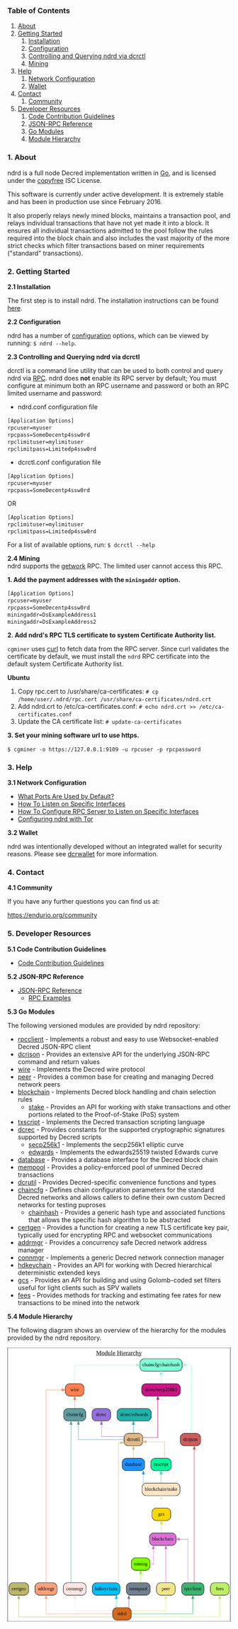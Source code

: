 ### Table of Contents
1. [About](#About)
2. [Getting Started](#GettingStarted)
    1. [Installation](#Installation)
    2. [Configuration](#Configuration)
    3. [Controlling and Querying ndrd via dcrctl](#DcrctlConfig)
    4. [Mining](#Mining)
3. [Help](#Help)
    1. [Network Configuration](#NetworkConfig)
    2. [Wallet](#Wallet)
4. [Contact](#Contact)
    1. [Community](#ContactCommunity)
5. [Developer Resources](#DeveloperResources)
    1. [Code Contribution Guidelines](#ContributionGuidelines)
    2. [JSON-RPC Reference](#JSONRPCReference)
    3. [Go Modules](#GoModules)
    4. [Module Hierarchy](#ModuleHierarchy)

<a name="About" />

### 1. About

ndrd is a full node Decred implementation written in [Go](http://golang.org),
and is licensed under the [copyfree](http://www.copyfree.org) ISC License.

This software is currently under active development.  It is extremely stable and
has been in production use since February 2016.

It also properly relays newly mined blocks, maintains a transaction pool, and
relays individual transactions that have not yet made it into a block.  It
ensures all individual transactions admitted to the pool follow the rules
required into the block chain and also includes the vast majority of the more
strict checks which filter transactions based on miner requirements ("standard"
transactions).

<a name="GettingStarted" />

### 2. Getting Started

<a name="Installation" />

**2.1 Installation**<br />

The first step is to install ndrd.  The installation instructions can be found
[here](https://github.com/endurio/ndrd/tree/master/README.md#Installation).

<a name="Configuration" />

**2.2 Configuration**<br />

ndrd has a number of [configuration](http://godoc.org/github.com/endurio/ndrd)
options, which can be viewed by running: `$ ndrd --help`.

<a name="DcrctlConfig" />

**2.3 Controlling and Querying ndrd via dcrctl**<br />

dcrctl is a command line utility that can be used to both control and query ndrd
via [RPC](http://www.wikipedia.org/wiki/Remote_procedure_call).  ndrd does
**not** enable its RPC server by default;  You must configure at minimum both an
RPC username and password or both an RPC limited username and password:

* ndrd.conf configuration file
```
[Application Options]
rpcuser=myuser
rpcpass=SomeDecentp4ssw0rd
rpclimituser=mylimituser
rpclimitpass=Limitedp4ssw0rd
```
* dcrctl.conf configuration file
```
[Application Options]
rpcuser=myuser
rpcpass=SomeDecentp4ssw0rd
```
OR
```
[Application Options]
rpclimituser=mylimituser
rpclimitpass=Limitedp4ssw0rd
```
For a list of available options, run: `$ dcrctl --help`

<a name="Mining" />

**2.4 Mining**<br />
ndrd supports the [getwork](https://github.com/endurio/ndrd/tree/master/docs/json_rpc_api.md#getwork)
RPC.  The limited user cannot access this RPC.<br />

**1. Add the payment addresses with the `miningaddr` option.**<br />

```
[Application Options]
rpcuser=myuser
rpcpass=SomeDecentp4ssw0rd
miningaddr=DsExampleAddress1
miningaddr=DsExampleAddress2
```

**2. Add ndrd's RPC TLS certificate to system Certificate Authority list.**<br />

`cgminer` uses [curl](http://curl.haxx.se/) to fetch data from the RPC server.
Since curl validates the certificate by default, we must install the `ndrd` RPC
certificate into the default system Certificate Authority list.

**Ubuntu**<br />

1. Copy rpc.cert to /usr/share/ca-certificates: `# cp /home/user/.ndrd/rpc.cert /usr/share/ca-certificates/ndrd.crt`<br />
2. Add ndrd.crt to /etc/ca-certificates.conf: `# echo ndrd.crt >> /etc/ca-certificates.conf`<br />
3. Update the CA certificate list: `# update-ca-certificates`<br />

**3. Set your mining software url to use https.**<br />

`$ cgminer -o https://127.0.0.1:9109 -u rpcuser -p rpcpassword`

<a name="Help" />

### 3. Help

<a name="NetworkConfig" />

**3.1 Network Configuration**<br />
* [What Ports Are Used by Default?](https://github.com/endurio/ndrd/tree/master/docs/default_ports.md)
* [How To Listen on Specific Interfaces](https://github.com/endurio/ndrd/tree/master/docs/configure_peer_server_listen_interfaces.md)
* [How To Configure RPC Server to Listen on Specific Interfaces](https://github.com/endurio/ndrd/tree/master/docs/configure_rpc_server_listen_interfaces.md)
* [Configuring ndrd with Tor](https://github.com/endurio/ndrd/tree/master/docs/configuring_tor.md)

<a name="Wallet" />

**3.2 Wallet**<br />

ndrd was intentionally developed without an integrated wallet for security
reasons.  Please see [dcrwallet](https://github.com/endurio/dcrwallet) for more
information.

<a name="Contact" />

### 4. Contact

<a name="ContactCommunity" />

**4.1 Community**<br />

If you have any further questions you can find us at:

https://endurio.org/community

<a name="DeveloperResources" />

### 5. Developer Resources

<a name="ContributionGuidelines" />

**5.1 Code Contribution Guidelines**

* [Code Contribution Guidelines](https://github.com/endurio/ndrd/tree/master/docs/code_contribution_guidelines.md)

<a name="JSONRPCReference" />

**5.2 JSON-RPC Reference**

* [JSON-RPC Reference](https://github.com/endurio/ndrd/tree/master/docs/json_rpc_api.md)
    * [RPC Examples](https://github.com/endurio/ndrd/tree/master/docs/json_rpc_api.md#ExampleCode)

<a name="GoModules" />

**5.3 Go Modules**

The following versioned modules are provided by ndrd repository:

* [rpcclient](https://github.com/endurio/ndrd/tree/master/rpcclient) - Implements
  a robust and easy to use Websocket-enabled Decred JSON-RPC client
* [dcrjson](https://github.com/endurio/ndrd/tree/master/dcrjson) - Provides an
  extensive API for the underlying JSON-RPC command and return values
* [wire](https://github.com/endurio/ndrd/tree/master/wire) - Implements the
  Decred wire protocol
* [peer](https://github.com/endurio/ndrd/tree/master/peer) - Provides a common
  base for creating and managing Decred network peers
* [blockchain](https://github.com/endurio/ndrd/tree/master/blockchain) -
  Implements Decred block handling and chain selection rules
  * [stake](https://github.com/endurio/ndrd/tree/master/blockchain/stake) -
    Provides an API for working with stake transactions and other portions
    related to the Proof-of-Stake (PoS) system
* [txscript](https://github.com/endurio/ndrd/tree/master/txscript) -
  Implements the Decred transaction scripting language
* [dcrec](https://github.com/endurio/ndrd/tree/master/dcrec) - Provides constants
  for the supported cryptographic signatures supported by Decred scripts
  * [secp256k1](https://github.com/endurio/ndrd/tree/master/dcrec/secp256k1) -
    Implements the secp256k1 elliptic curve
  * [edwards](https://github.com/endurio/ndrd/tree/master/dcrec/edwards) -
    Implements the edwards25519 twisted Edwards curve
* [database](https://github.com/endurio/ndrd/tree/master/database) -
  Provides a database interface for the Decred block chain
* [mempool](https://github.com/endurio/ndrd/tree/master/mempool) - Provides a
  policy-enforced pool of unmined Decred transactions
* [dcrutil](https://github.com/endurio/ndrd/tree/master/dcrutil) - Provides
  Decred-specific convenience functions and types
* [chaincfg](https://github.com/endurio/ndrd/tree/master/chaincfg) - Defines
  chain configuration parameters for the standard Decred networks and allows
  callers to define their own custom Decred networks for testing puproses
  * [chainhash](https://github.com/endurio/ndrd/tree/master/chaincfg/chainhash) -
    Provides a generic hash type and associated functions that allows the
    specific hash algorithm to be abstracted
* [certgen](https://github.com/endurio/ndrd/tree/master/certgen) - Provides a
  function for creating a new TLS certificate key pair, typically used for
  encrypting RPC and websocket communications
* [addrmgr](https://github.com/endurio/ndrd/tree/master/addrmgr) - Provides a
  concurrency safe Decred network address manager
* [connmgr](https://github.com/endurio/ndrd/tree/master/connmgr) - Implements a
  generic Decred network connection manager
* [hdkeychain](https://github.com/endurio/ndrd/tree/master/hdkeychain) - Provides
  an API for working with  Decred hierarchical deterministic extended keys
* [gcs](https://github.com/endurio/ndrd/tree/master/gcs) - Provides an API for
  building and using Golomb-coded set filters useful for light clients such as
  SPV wallets
* [fees](https://github.com/endurio/ndrd/tree/master/fees) - Provides methods for
  tracking and estimating fee rates for new transactions to be mined into the
  network

<a name="ModuleHierarchy" />

**5.4 Module Hierarchy**

The following diagram shows an overview of the hierarchy for the modules
provided by the ndrd repository.

![Module Hierarchy](./assets/module_hierarchy.svg)
